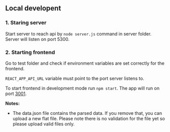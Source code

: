 ## Local developent

### 1. Staring server
Start server to reach api by `node server.js` command in server folder. Server will listen on port 5300.

### 2. Starting frontend

Go to test folder and check if environment variables are set correctly for the frontend. 

`REACT_APP_API_URL` variable must point to the port server listens to.

To start frontend in development mode run `npm start`. The app will run on port [3001](http://localhost:3001).

**Notes:**
- The data.json file contains the parsed data. If you remove that, you can upload a new flat file. Please note there is no validation for the file yet so please upload valid files only.



